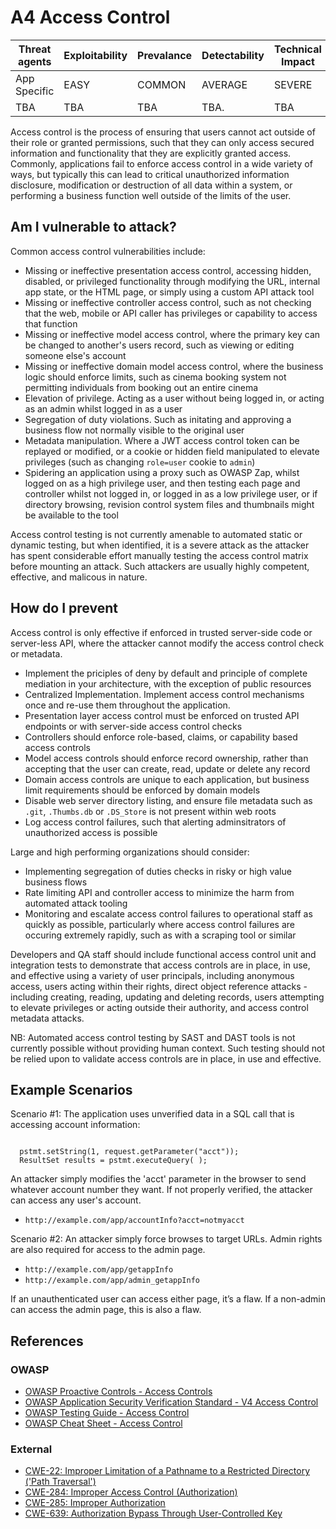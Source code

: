 # A4 Access Control

| Threat agents | Exploitability | Prevalance | Detectability | Technical Impact | Business Impacts |
| --- | --- | --- | --- | --- | --- |
| App Specific |  EASY | COMMON | AVERAGE | SEVERE | App Specific | 
| TBA | TBA | TBA | TBA. | TBA |

Access control is the process of ensuring that users cannot act outside of their role or granted permissions, such that they can only access secured information and functionality that they are explicitly granted access. Commonly, applications fail to enforce access control in a wide variety of ways, but typically this can lead to critical unauthorized information disclosure, modification or destruction of all data within a system, or performing a business function well outside of the limits of the user. 

## Am I vulnerable to attack?

Common access control vulnerabilities include:

* Missing or ineffective presentation access control, accessing hidden, disabled, or privileged functionality through modifying the URL, internal app state, or the HTML page, or simply using a custom API attack tool
* Missing or ineffective controller access control, such as not checking that the web, mobile or API caller has privileges or capability to access that function
* Missing or ineffective model access control, where the primary key can be changed to another's users record, such as viewing or editing someone else's account 
* Missing or ineffective domain model access control, where the business logic should enforce limits, such as cinema booking system not permitting individuals from booking out an entire cinema
* Elevation of privilege. Acting as a user without being logged in, or acting as an admin whilst logged in as a user
* Segregation of duty violations. Such as initating and approving a business flow not normally visible to the original user
* Metadata manipulation. Where a JWT access control token can be replayed or modified, or a cookie or hidden field manipulated to elevate privileges (such as changing `role=user` cookie to `admin`)
* Spidering an application using a proxy such as OWASP Zap, whilst logged on as a high privilege user, and then testing each page and controller whilst not logged in, or logged in as a low privilege user, or if directory browsing, revision control system files and thumbnails might be available to the tool

Access control testing is not currently amenable to automated static or dynamic testing, but when identified, it is a severe attack as the attacker has spent considerable effort manually testing the access control matrix before mounting an attack. Such attackers are usually highly competent, effective, and malicous in nature.

## How do I prevent

Access control is only effective if enforced in trusted server-side code or server-less API, where the attacker cannot modify the access control check or metadata.

* Implement the priciples of deny by default and principle of complete mediation in your architecture, with the exception of public resources
* Centralized Implementation. Implement access control mechanisms once and re-use them throughout the application.
* Presentation layer access control must be enforced on trusted API endpoints or with server-side access control checks
* Controllers should enforce role-based, claims, or capability based access controls
* Model access controls should enforce record ownership, rather than accepting that the user can create, read, update or delete any record
* Domain access controls are unique to each application, but business limit requirements should be enforced by domain models
* Disable web server directory listing, and ensure file metadata such as `.git`, `.Thumbs.db` or `.DS_Store` is not present within web roots
* Log access control failures, such that alerting adminsitrators of unauthorized access is possible

Large and high performing organizations should consider:

* Implementing segregation of duties checks in risky or high value business flows
* Rate limiting API and controller access to minimize the harm from automated attack tooling
* Monitoring and escalate access control failures to operational staff as quickly as possible, particularly where access control failures are occuring extremely rapidly, such as with a scraping tool or similar

Developers and QA staff should include functional access control unit and integration tests to demonstrate that access controls are in place, in use, and effective using a variety of user principals, including anonymous access, users acting within their rights, direct object reference attacks - including creating, reading, updating and deleting records, users attempting to elevate privileges or acting outside their authority, and access control metadata attacks.

NB: Automated access control testing by SAST and DAST tools is not currently possible without providing human context. Such testing should not be relied upon to validate access controls are in place, in use and effective.

## Example Scenarios

Scenario #1: The application uses unverified data in a SQL call that is accessing account information:

<code>
  pstmt.setString(1, request.getParameter("acct"));
  ResultSet results = pstmt.executeQuery( );
</code>

An attacker simply modifies the 'acct' parameter in the browser to send whatever account number they want. If not properly verified, the attacker can access any user's account.

* `http://example.com/app/accountInfo?acct=notmyacct`

Scenario #2: An attacker simply force browses to target URLs. Admin rights are also required for access to the admin page.

* `http://example.com/app/getappInfo`
* `http://example.com/app/admin_getappInfo`

If an unauthenticated user can access either page, it’s a flaw. If a non-admin can access the admin page, this is also a flaw.

## References

### OWASP

* [OWASP Proactive Controls - Access Controls](https://www.owasp.org/index.php/OWASP_Proactive_Controls#6:_Implement_Access_Controls)
* [OWASP Application Security Verification Standard - V4 Access Control](https://www.owasp.org/index.php/Category:OWASP_Application_Security_Verification_Standard_Project#tab=Home)
* [OWASP Testing Guide - Access Control](https://www.owasp.org/index.php/Testing_for_Authorization)
* [OWASP Cheat Sheet - Access Control](https://www.owasp.org/index.php/Access_Control_Cheat_Sheet)

### External

* [CWE-22: Improper Limitation of a Pathname to a Restricted Directory ('Path Traversal')]()
* [CWE-284: Improper Access Control (Authorization)](https://cwe.mitre.org/data/definitions/284.html)
* [CWE-285: Improper Authorization](https://cwe.mitre.org/data/definitions/285.html)
* [CWE-639: Authorization Bypass Through User-Controlled Key](https://cwe.mitre.org/data/definitions/639.html)
